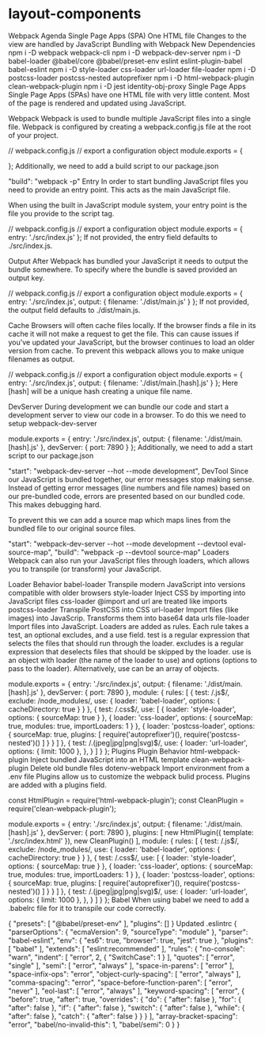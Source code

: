 # layout-components

Webpack
Agenda
Single Page Apps (SPA)
One HTML file
Changes to the view are handled by JavaScript
Bundling with Webpack
New Dependencies
npm i -D webpack webpack-cli
npm i -D webpack-dev-server
npm i -D babel-loader @babel/core @babel/preset-env eslint eslint-plugin-babel babel-eslint
npm i -D style-loader css-loader url-loader file-loader
npm i -D postcss-loader postcss-nested autoprefixer
npm i -D html-webpack-plugin clean-webpack-plugin
npm i -D jest identity-obj-proxy
Single Page Apps
Single Page Apps (SPAs) have one HTML file with very little content. Most of the page is rendered and updated using JavaScript.

Webpack
Webpack is used to bundle multiple JavaScript files into a single file. Webpack is configured by creating a webpack.config.js file at the root of your project.

// webpack.config.js
// export a configuration object
module.exports = {

};
Additionally, we need to add a build script to our package.json

"build": "webpack -p"
Entry
In order to start bundling JavaScript files you need to provide an entry point. This acts as the main JavaScript file.

When using the built in JavaScript module system, your entry point is the file you provide to the script tag.

// webpack.config.js
// export a configuration object
module.exports = {
  entry: './src/index.js'
};
If not provided, the entry field defaults to ./src/index.js.

Output
After Webpack has bundled your JavaScript it needs to output the bundle somewhere. To specify where the bundle is saved provided an output key.

// webpack.config.js
// export a configuration object
module.exports = {
  entry: './src/index.js',
  output: {
    filename: './dist/main.js'
  }
};
If not provided, the output field defaults to ./dist/main.js.

Cache
Browsers will often cache files locally. If the browser finds a file in its cache it will not make a request to get the file. This can cause issues if you've updated your JavaScript, but the browser continues to load an older version from cache. To prevent this webpack allows you to make unique filenames as output.

// webpack.config.js
// export a configuration object
module.exports = {
  entry: './src/index.js',
  output: {
    filename: './dist/main.[hash].js'
  }
};
Here [hash] will be a unique hash creating a unique file name.

DevServer
During development we can bundle our code and start a development server to view our code in a browser. To do this we need to setup webpack-dev-server

module.exports = {
  entry: './src/index.js',
  output: {
    filename: './dist/main.[hash].js'
  },
  devServer: {
    port: 7890
  }
};
Additionally, we need to add a start script to our package.json

"start": "webpack-dev-server --hot --mode development",
DevTool
Since our JavaScript is bundled together, our error messages stop making sense. Instead of getting error messages (line numbers and file names) based on our pre-bundled code, errors are presented based on our bundled code. This makes debugging hard.

To prevent this we can add a source map which maps lines from the bundled file to our original source files.

"start": "webpack-dev-server --hot --mode development --devtool eval-source-map",
"build": "webpack -p --devtool source-map"
Loaders
Webpack can also run your JavaScript files through loaders, which allows you to transpile (or transform) your JavaScript.

Loader	Behavior
babel-loader	Transpile modern JavaScript into versions compatible with older browsers
style-loader	Inject CSS by importing into JavaScript files
css-loader	@import and url are treated like imports
postcss-loader	Transpile PostCSS into CSS
url-loader	Import files (like images) into JavaScrip. Transforms them into base64 data urls
file-loader	Import files into JavaScript.
Loaders are added as rules. Each rule takes a test, an optional excludes, and a use field. test is a regular expression that selects the files that should run through the loader. excludes is a regular expression that deselects files that should be skipped by the loader. use is an object with loader (the name of the loader to use) and options (options to pass to the loader). Alternatively, use can be an array of objects.

module.exports = {
  entry: './src/index.js',
  output: {
    filename: './dist/main.[hash].js'
  },
  devServer: {
    port: 7890
  },
  module: {
    rules: [
      {
        test: /\.js$/,
        exclude: /node_modules/,
        use: {
          loader: 'babel-loader',
          options: {
            cacheDirectory: true
          }
        }
      },
      {
        test: /\.css$/,
        use: [
          {
            loader: 'style-loader',
            options: { sourceMap: true }
          },
          {
            loader: 'css-loader',
            options: {
              sourceMap: true,
              modules: true,
              importLoaders: 1
            }
          },
          {
            loader: 'postcss-loader',
            options: {
              sourceMap: true,
              plugins: [
                require('autoprefixer')(),
                require('postcss-nested')()
              ]
            }
          }
        ]
      },
      {
        test: /\.(jpeg|jpg|png|svg)$/,
        use: {
          loader: 'url-loader',
          options: { limit: 1000 },
        },
      }
    ]
  }
};
Plugins
Plugin	Behavior
html-webpack-plugin	Inject bundled JavaScript into an HTML template
clean-webpack-plugin	Delete old bundle files
dotenv-webpack	Import environment from a .env file
Plugins allow us to customize the webpack bulid process. Plugins are added with a plugins field.

const HtmlPlugin = require('html-webpack-plugin');
const CleanPlugin = require('clean-webpack-plugin');

module.exports = {
  entry: './src/index.js',
  output: {
    filename: './dist/main.[hash].js'
  },
  devServer: {
    port: 7890
  },
  plugins: [
    new HtmlPlugin({ template: './src/index.html' }),
    new CleanPlugin()
  ],
  module: {
    rules: [
      {
        test: /\.js$/,
        exclude: /node_modules/,
        use: {
          loader: 'babel-loader',
          options: {
            cacheDirectory: true
          }
        }
      },
      {
        test: /\.css$/,
        use: [
          {
            loader: 'style-loader',
            options: { sourceMap: true }
          },
          {
            loader: 'css-loader',
            options: {
              sourceMap: true,
              modules: true,
              importLoaders: 1
            }
          },
          {
            loader: 'postcss-loader',
            options: {
              sourceMap: true,
              plugins: [
                require('autoprefixer')(),
                require('postcss-nested')()
              ]
            }
          }
        ]
      },
      {
        test: /\.(jpeg|jpg|png|svg)$/,
        use: {
          loader: 'url-loader',
          options: { limit: 1000 },
        },
      }
    ]
  }
};
Babel
When using babel we need to add a .babelrc file for it to transpile our code correctly.

{
  "presets": [
    "@babel/preset-env"
  ],
  "plugins": []
}
Updated .eslintrc
{
  "parserOptions": {
    "ecmaVersion": 9,
    "sourceType": "module"
  },
  "parser": "babel-eslint",
  "env": {
    "es6": true,
    "browser": true,
    "jest": true
  },
  "plugins": [
    "babel"
  ],
  "extends": [
    "eslint:recommended"
  ],
  "rules": {
    "no-console": "warn",
    "indent": [
      "error",
      2,
      {
        "SwitchCase": 1
      }
    ],
    "quotes": [
      "error",
      "single"
    ],
    "semi": [
      "error",
      "always"
    ],
    "space-in-parens": [
      "error"
    ],
    "space-infix-ops": "error",
    "object-curly-spacing": [
      "error",
      "always"
    ],
    "comma-spacing": "error",
    "space-before-function-paren": [
      "error",
      "never"
    ],
    "eol-last": [
      "error",
      "always"
    ],
    "keyword-spacing": [
      "error",
      {
        "before": true,
        "after": true,
        "overrides": {
          "do": {
            "after": false
          },
          "for": {
            "after": false
          },
          "if": {
            "after": false
          },
          "switch": {
            "after": false
          },
          "while": {
            "after": false
          },
          "catch": {
            "after": false
          }
        }
      }
    ],
    "array-bracket-spacing": "error",
    "babel/no-invalid-this": 1,
    "babel/semi": 0
  }
}

